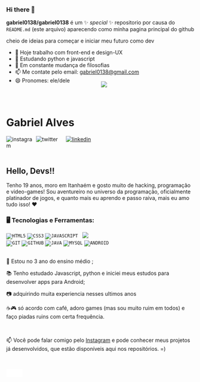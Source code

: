 ### Hi there 👋

**gabriel0138/gabriel0138** é um ✨ _special_ ✨ repositorio por causa do  `README.md` (este arquivo) aparecendo como minha pagina principal do github

cheio de ideias para começar e iniciar meu futuro como dev

- 🔭 Hoje trabalho com front-end e design-UX
- 🌱 Estudando python e javascript
- 💬 Em constante mudança de filosofias
- 📫 Me contate pelo email: gabriel0138@gmail.com
- 😄 Pronomes: ele/dele

<img align="right" width="250px" style="margin-top:-20px" src="https://photos.google.com/u/2/photo/AF1QipMA5FIxYBQxMZ0VDlQ2fxppANu7Cm4Wn2bjZHyx">

</br>
</br>

<div dsplay="inline-block">
 
 <h1 align="left">Gabriel Alves</h1>
 <a href="https://www.instagram.com/abismo.y2k/">
    <img align="left" width="80px" src="https://i.ibb.co/qkGSp1D/instagram.png" alt="instagram" style="vertical-align:top;">
  </a> 
  <a href="https://twitter.com/Gabriel91752744">
    <img align="left" width="80px" src="https://i.ibb.co/ZcFHDpv/twitter.png" alt="twitter" style="vertical-align:top;">
  </a>
  <a href="https://www.linkedin.com/in/gabriel-dos-santos-alves-86718a252/">
    <img width="80px" src="https://i.ibb.co/RyZx12b/linkedin.png" alt="linkedin" style="vertical-align:top;">
  </a>
</div>





</br>
</br>

## Hello, Devs!!

Tenho 19 anos, moro em Itanhaém e gosto muito de hacking, programação e video-games! Sou aventureiro no universo da programação, oficialmente platinador de jogos, e quanto mais eu aprendo e passo raiva, mais eu amo tudo isso!  ❤

<p></p>

### 🖥️ Tecnologias e Ferramentas: 
<img width="300px" align="right" src="https://i.ibb.co/kS6Lf58/Snapinsta-app-307326408-616317533306819-6695734403300442127-n-1080.jpg">
<code><img width="40px" src="https://cdn.jsdelivr.net/gh/devicons/devicon/icons/html5/html5-original-wordmark.svg" title = "HTML5"/></code>
<code><img width="40px" src="https://cdn.jsdelivr.net/gh/devicons/devicon/icons/css3/css3-original-wordmark.svg" title = "CSS3"/></code>
<code><img width="40px" src="https://cdn.jsdelivr.net/gh/devicons/devicon/icons/javascript/javascript-original.svg" title = "JAVASCRIPT"/></code>
<code><img width="40px" src="https://cdn.jsdelivr.net/gh/devicons/devicon/icons/git/git-original.svg" title = "GIT"/></code>
<code><img width="40px" src="https://cdn.jsdelivr.net/gh/devicons/devicon/icons/github/github-original.svg" title = "GITHUB"/></code>
<code><img width="40px" src="https://cdn.jsdelivr.net/gh/devicons/devicon/icons/java/java-original.svg" title = "JAVA"/></code>
<code><img width="40px" src="https://cdn.jsdelivr.net/gh/devicons/devicon/icons/mysql/mysql-original.svg" title = "MYSQL"/></code>
<code><img width="40px" src="https://cdn.jsdelivr.net/gh/devicons/devicon/icons/android/android-original.svg" title = "ANDROID"/></code>


</br>
</br>
<div display="inline-block">
 <p align="left">🤿 Estou no 3 ano do ensino médio </a>;</p>
 <p align="left">📚 Tenho estudado Javascript, python e iniciei meus estudos para desenvolver apps para Android;</p>
 <p align="left">📷 adquirindo muita experiencia nesses ultimos anos</p>
 <p align="left">☕🎮 só acordo com café, adoro games (mas sou muito ruim em todos) e faço piadas ruins com certa frequência.</p>
</div>



</br>

📫 Você pode falar comigo pelo [Instagram](https://www.instagram.com/abismo.y2k) e pode conhecer meus projetos já desenvolvidos, que estão disponíveis aqui nos repositórios. =)

</br>

<a href="https://www.instagram.com/abismo.y2k" target="_blank"><img align="left" alt="Instagram" width="22px" src="https://github.com/Aakarsh-B/trying-repos/blob/master/insta.svg" />
<a href="https://www.linkedin.com/in/gabriel-dos-santos-alves-86718a252/" target="_blank"><img align="left" alt="LinkedIn" width="22px" src="https://github.com/Aakarsh-B/trying-repos/blob/master/linkedin.svg" />

##
<p align="center">
<a href="https://github.com/gabriel0138">
</a>
</p>
